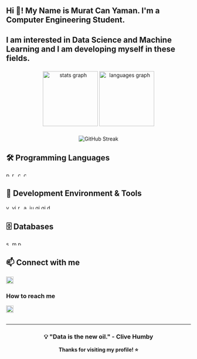 <h2 align="left">Hi 👋! My Name is Murat Can Yaman. I'm a Computer Engineering Student.</h2>
  
<h2 align="left">I am interested in Data Science and Machine Learning and I am developing myself in these fields.</h2>

###

<div align="center">
  <img src="https://github-readme-stats.vercel.app/api?username=muratcanyaman&hide_title=false&hide_rank=false&show_icons=true&include_all_commits=true&count_private=true&disable_animations=false&theme=dracula&locale=en&hide_border=false" height="150" alt="stats graph"  />
  <img src="https://github-readme-stats.vercel.app/api/top-langs?username=muratcanyaman&locale=en&hide_title=false&layout=compact&card_width=320&langs_count=5&theme=dracula&hide_border=false" height="150" alt="languages graph"  />
</div>

###

<div align="center">
  <img src="https://github-readme-streak-stats.herokuapp.com/?user=muratcanyaman&theme=dracula" alt="GitHub Streak" />
</div>

###

## 🛠️ Programming Languages

<div align="left">
  <img src="https://img.shields.io/badge/Python-3776AB?style=flat&logo=python&logoColor=white" height="12" alt="python" />
  <img src="https://img.shields.io/badge/R-276DC3?style=flat&logo=r&logoColor=white" height="12" alt="r" />
  <img src="https://img.shields.io/badge/C-A8B9CC?style=flat&logo=c&logoColor=white" height="12" alt="c" />
  <img src="https://img.shields.io/badge/C%23-239120?style=flat&logo=csharp&logoColor=white" height="12" alt="csharp" />
</div>

###

## 🔧 Development Environment & Tools

<div align="left">
  <img src="https://img.shields.io/badge/VS%20Code-007ACC?style=flat&logo=visualstudiocode&logoColor=white" height="12" alt="vscode" />
  <img src="https://img.shields.io/badge/Visual%20Studio-5C2D91?style=flat&logo=visualstudio&logoColor=white" height="12" alt="visualstudio" />
  <img src="https://img.shields.io/badge/RStudio-75AADB?style=flat&logo=rstudio&logoColor=white" height="12" alt="rstudio" />
  <img src="https://img.shields.io/badge/Anaconda-44A833?style=flat&logo=anaconda&logoColor=white" height="12" alt="anaconda" />
  <img src="https://img.shields.io/badge/Jupyter-F37626?style=flat&logo=jupyter&logoColor=white" height="12" alt="jupyter" />
  <img src="https://img.shields.io/badge/Git-F05032?style=flat&logo=git&logoColor=white" height="12" alt="git" />
  <img src="https://img.shields.io/badge/GitHub-181717?style=flat&logo=github&logoColor=white" height="12" alt="github" />
  <img src="https://img.shields.io/badge/Docker-2496ED?style=flat&logo=docker&logoColor=white" height="12" alt="docker" />
</div>

###

## 🗄️ Databases

<div align="left">
  <img src="https://img.shields.io/badge/SQLite-003B57?style=flat&logo=sqlite&logoColor=white" height="12" alt="sqlite" />
  <img src="https://img.shields.io/badge/MySQL-4479A1?style=flat&logo=mysql&logoColor=white" height="12" alt="mysql" />
  <img src="https://img.shields.io/badge/PostgreSQL-336791?style=flat&logo=postgresql&logoColor=white" height="12" alt="postgresql" />
</div>

###

## 📫 Connect with me

<div align="left">
  <a href="https://www.linkedin.com/in/muratcanyaman/" target="_blank">
    <img src="https://img.shields.io/static/v1?message=LinkedIn&logo=linkedin&label=&color=0077B5&logoColor=white&labelColor=&style=for-the-badge" height="20" alt="linkedin logo"  />
  </a>
</div>

### How to reach me
<div align="left">
  <a href="https://mail.google.com/mail/?view=cm&fs=1&to=tcmuratyaman1923@gmail.com" target="_blank">
    <img src="https://img.shields.io/static/v1?message=Gmail&logo=gmail&label=&color=D14836&logoColor=white&labelColor=&style=for-the-badge" height="20" alt="gmail logo"  />
  </a>
</div>

<br clear="both">

---

<div align="center">
  
### 💡 "Data is the new oil." - Clive Humby

**Thanks for visiting my profile! ⭐**

</div>

### 